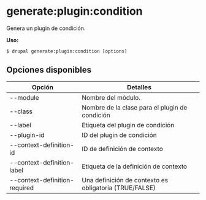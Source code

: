 # generate:plugin:condition
Genera un plugin de condición.

**Uso:**
```
$ drupal generate:plugin:condition [options] 
```

## Opciones disponibles
Opción | Detalles
-------|-------------
--module | Nombre del módulo.
--class | Nombre de la clase para el plugin de condición
--label | Etiqueta del plugin de condición
--plugin-id | ID del plugin de condición
--context-definition-id | ID de definición de contexto
--context-definition-label | Etiqueta de la definición de contexto
--context-definition-required | Una definición de contexto es obligatoria (TRUE/FALSE)
